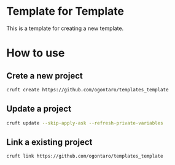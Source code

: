 # Template for Template

This is a template for creating a new template.

# How to use
## Crete a new project
```bash
cruft create https://github.com/ogontaro/templates_template
```

## Update a project
```bash
cruft update --skip-apply-ask --refresh-private-variables
```

## Link a existing project
```bash
cruft link https://github.com/ogontaro/templates_template
```
